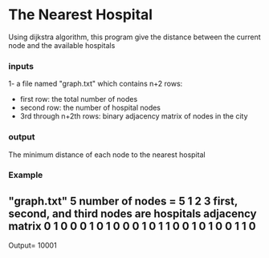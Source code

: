 # The Nearest Hospital
Using dijkstra algorithm, this program give the distance between the current node and the available hospitals

### inputs
1- a file named "graph.txt" which contains n+2 rows:
* first row: the total number of nodes
* second row: the number of hospital nodes
* 3rd through n+2th rows: binary adjacency matrix of nodes in the city
### output
The minimum distance of each node to the nearest hospital

### Example
"graph.txt"
5 number of nodes = 5
1 2 3 first, second, and third nodes are hospitals
adjacency matrix
0 1 0 0 0
1 0 1 0 0
0 1 0 1 1
0 0 1 0 1
0 0 1 1 0
----------------
Output= 10001

